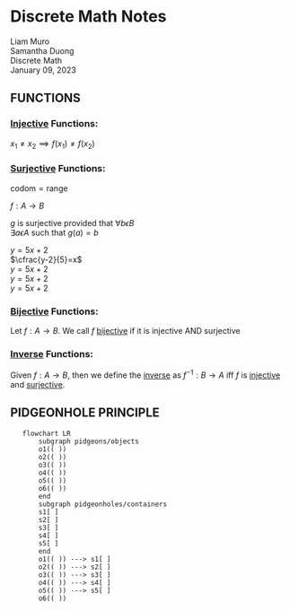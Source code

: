 # Discrete Math Notes
Liam Muro \
Samantha Duong \
Discrete Math \
January 09, 2023 
    
## FUNCTIONS

### [Injective](/Glossary/functions/injective.md) Functions:
$x_1 \ne x_2 \implies f(x_1) \ne f(x_2)$

### [Surjective](/Glossary/functions/surjective.md) Functions:
$\text { codom} = \text{range}$

$f:A \rightarrow B$

$g$ is surjective provided that $\forall b \epsilon B$ \
$\exists a \epsilon A$ such that $g(a)=b$


$y=5x+2$\
$\cfrac{y-2}{5}=x$\
$y=5x+2$\
$y=5x+2$\
$y=5x+2$

### [Bijective](/Glossary/functions/bijective.md) Functions: 

Let $f:A \rightarrow B$. We call $f$
 <u>bijective</u> if it is injective AND surjective

### [Inverse](/Glossary/functions/inverse.md) Functions: 

Given $f:A \rightarrow B$, then we define the <u>inverse</u> as $f^{-1}:B \rightarrow A$ iff $f$ is [injective](/Glossary/functions/injective.md) and [surjective](/Glossary/functions/surjective.md). 



## PIDGEONHOLE PRINCIPLE
 ```mermaid
    flowchart LR
        subgraph pidgeons/objects
        o1(( ))
        o2(( ))
        o3(( ))
        o4(( ))
        o5(( ))
        o6(( )) 
        end
        subgraph pidgeonholes/containers
        s1[ ]
        s2[ ]
        s3[ ]
        s4[ ]
        s5[ ]
        end
        o1(( )) ---> s1[ ]
        o2(( )) ---> s2[ ]
        o3(( )) ---> s3[ ]
        o4(( )) ---> s4[ ]
        o5(( )) ---> s5[ ]
        o6(( )) 
        
 ```
